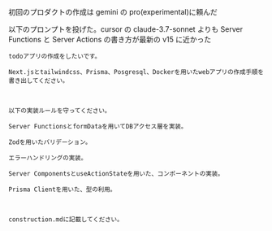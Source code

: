 初回のプロダクトの作成は gemini の pro(experimental)に頼んだ

以下のプロンプトを投げた。cursor の claude-3.7-sonnet よりも Server Functions と Server Actions の書き方が最新の v15 に近かった

```
todoアプリの作成をしたいです。

Next.jsとtailwindcss、Prisma、Posgresql、Dockerを用いたwebアプリの作成手順を書き出してください。



以下の実装ルールを守ってください。

Server FunctionsとformDataを用いてDBアクセス層を実装。

Zodを用いたバリデーション。

エラーハンドリングの実装。

Server ComponentsとuseActionStateを用いた、コンポーネントの実装。

Prisma Clientを用いた、型の利用。



construction.mdに記載してください。
```
